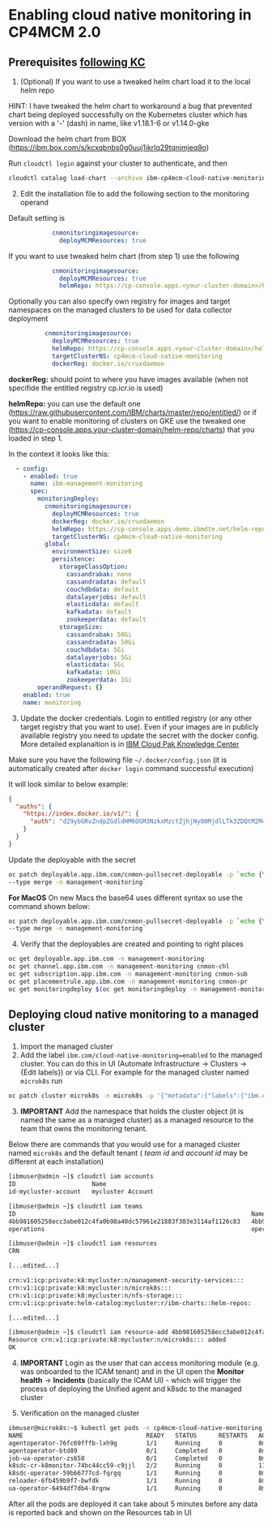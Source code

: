 
# Enabling cloud native monitoring in CP4MCM 2.0

## Prerequisites [following KC](https://www.ibm.com/support/knowledgecenter/pl/SSFC4F_2.0.0/icam/install_mcm_klusterlet_no_helm.html#configure_cnmon) 

1. (Optional) If you want to use a tweaked helm chart load it to the local helm repo

HINT: I have tweaked the helm chart to workaround a bug that prevented chart being deployed successfully on the Kubernetes cluster which has version with a '-' (dash) in name, like v1.18.1-6 or v1.14.0-gke

Download the helm chart from BOX (https://ibm.box.com/s/kcxqbnbs0g0uuj1ikrlq29tqnjmjeq9o)

Run `cloudctl login` against your cluster to authenticate, and then

```bash
cloudctl catalog load-chart --archive ibm-cp4mcm-cloud-native-monitoring-1.3.0.tgz
```

2. Edit the installation file to add the following section to the monitoring operand

Default setting is

```yaml
            cnmonitoringimagesource:
              deployMCMResources: true
```

If you want to use tweaked helm chart (from step 1) use the following

```yaml
            cnmonitoringimagesource:
              deployMCMResources: true
              helmRepo: https://cp-console.apps.<your-cluster-domain>/helm-repo/charts
```

Optionally you can also specify own registry for images and target namespaces on the managed clusters to be used for data collector deployment

```yaml
          cnmonitoringimagesource:
            deployMCMResources: true
            helmRepo: https://cp-console.apps.<your-cluster-domain>/helm-repo/charts
            targetClusterNS: cp4mcm-cloud-native-monitoring
            dockerReg: docker.io/cruxdaemon
```

**dockerReg:** should point to where you have images available (when not specifide the entitled registry cp.icr.io is used)

**helmRepo:** you can use the default one (https://raw.githubusercontent.com/IBM/charts/master/repo/entitled/) or if you want to enable monitoring of clusters on GKE use the tweaked one (https://cp-console.apps.your-cluster-domain/helm-repo/charts) that you loaded in step 1.


In the context it looks like this:

```yaml
  - config:
    - enabled: true
      name: ibm-management-monitoring
      spec:
        monitoringDeploy:
          cnmonitoringimagesource:
            deployMCMResources: true
            dockerReg: docker.io/cruxdaemon
            helmRepo: https://cp-console.apps.demo.ibmdte.net/helm-repo/charts
            targetClusterNS: cp4mcm-cloud-native-monitoring
          global:
            environmentSize: size0
            persistence:
              storageClassOption:
                cassandrabak: none
                cassandradata: default
                couchdbdata: default
                datalayerjobs: default
                elasticdata: default
                kafkadata: default
                zookeeperdata: default
              storageSize:
                cassandrabak: 50Gi
                cassandradata: 50Gi
                couchdbdata: 5Gi
                datalayerjobs: 5Gi
                elasticdata: 5Gi
                kafkadata: 10Gi
                zookeeperdata: 1Gi
        operandRequest: {}
    enabled: true
    name: monitoring
 ```

3. Update the docker credentials. Login to entitled registry (or any other target registry that you want to use). Even if your images are in publicly available registry you need to update the secret with the docker config. More detailed explanaition is in [IBM Cloud Pak Knowledge Center](https://www.ibm.com/support/knowledgecenter/pl/SSFC4F_2.0.0/icam/install_mcm_klusterlet_no_helm.html#configure_cnmon)

Make sure you have the following file `~/.docker/config.json` (it is automatically created after `docker login` command successful execution)

It will look similar to below example:

```json
{
  "auths": {
    "https://index.docker.io/v1/": {
      "auth": "d29ybGRvZndpZGdldHM6OGM3NzkxMzctZjhjNy00MjdlLTk3ZDQtM2M4MDMzZGIzZjJk"
    }
  }
}
```

Update the deployable with the secret

```bash
oc patch deployable.app.ibm.com/cnmon-pullsecret-deployable -p `echo {\"spec\":{\"template\":{\"data\":{\".dockerconfigjson\":\"$(cat $HOME/.docker/config.json | base64 -w 0)\"}}}}` \
--type merge -n management-monitoring`
```

**For MacOS** On new Macs the base64 uses different syntax so use the command shown below:

```bash
oc patch deployable.app.ibm.com/cnmon-pullsecret-deployable -p `echo {\"spec\":{\"template\":{\"data\":{\".dockerconfigjson\":\"$(cat $HOME/.docker/config.json | base64 )\"}}}}` \
--type merge -n management-monitoring`
```

4. Verify that the deployables are created and pointing to right places

```bash
oc get deployable.app.ibm.com -n management-monitoring
oc get channel.app.ibm.com -n management-monitoring cnmon-chl
oc get subscription.app.ibm.com -n management-monitoring cnmon-sub
oc get placementrule.app.ibm.com -n management-monitoring cnmon-pr
oc get monitoringdeploy $(oc get monitoringdeploy -n management-monitoring --no-headers | awk '{print $1}') -n management-monitoring -o yaml | grep 'helmRepo\|dockerReg'
```

## Deploying cloud native monitoring to a managed cluster

1. Import the managed cluster
2. Add the label `ibm.com/cloud-native-monitoring=enabled` to the managed cluster. You can do this in UI (Automate Infrastructure -> Clusters -> {Edit labels}) or via CLI. For example for the managed cluster named `microk8s` run

```bash
oc patch cluster microk8s -n microk8s -p '{"metadata":{"labels":{"ibm.com/cloud-native-monitoring":"enabled"}}}'
```

3. **IMPORTANT** Add the namespace that holds the cluster object (it is named the same as a managed cluster) as a managed resource to the team that owns the monitoring tenant.

Below there are commands that you would use for a managed cluster named `microk8s` and the default tenant ( *team id* and *account id* may be different at each installation)

```bash
[ibmuser@admin ~]$ cloudctl iam accounts
ID                     Name   
id-mycluster-account   mycluster Account   

[ibmuser@admin ~]$ cloudctl iam teams
ID                                                                 Name                                                                       Groups   Users   Account   
4bb981605258ecc3abe012c4fa0b98a40dc57961e21883f303e3114af1126c83   4bb981605258ecc3abe012c4fa0b98a40dc57961e21883f303e3114af1126c83-default   0        0       mycluster Account   
operations                                                         operations                                                                 1        1       mycluster Account   

[ibmuser@admin ~]$ cloudctl iam resources
CRN   

[...edited...]

crn:v1:icp:private:k8:mycluster:n/management-security-services:::   
crn:v1:icp:private:k8:mycluster:n/microk8s:::   
crn:v1:icp:private:k8:mycluster:n/nfs-storage:::   
crn:v1:icp:private:helm-catalog:mycluster:r/ibm-charts::helm-repos:   

[...edited...]

[ibmuser@admin ~]$ cloudctl iam resource-add 4bb981605258ecc3abe012c4fa0b98a40dc57961e21883f303e3114af1126c83 -r crn:v1:icp:private:k8:mycluster:n/microk8s::: 
Resource crn:v1:icp:private:k8:mycluster:n/microk8s::: added
OK
```

4. **IMPORTANT** Login as the user that can access monitoring module (e.g. was onboarded to the ICAM tenant) and in the UI open the **Monitor health** -> **Incidents** (basically the ICAM UI) - which will trigger the process of deploying the Unified agent and k8sdc to the managed cluster
   
5. Verification on the managed cluster

```bash
ibmuser@microk8s:~$ kubectl get pods -n cp4mcm-cloud-native-monitoring
NAME                                  READY   STATUS      RESTARTS   AGE
agentoperator-76fc69fffb-lxh9g        1/1     Running     0          8m16s
agentoperator-btd89                   0/1     Completed   0          8m16s
job-ua-operator-zs658                 0/1     Completed   0          8m16s
k8sdc-cr-k8monitor-74bc44cc59-c9jjl   2/2     Running     0          119s
k8sdc-operator-59b66777cd-fqrgq       1/1     Running     0          8m16s
reloader-6fb459b9f7-bwfdk             1/1     Running     0          8m16s
ua-operator-6494df7db4-8rgnw          1/1     Running     0          8m16s
```

After all the pods are deployed it can take about 5 minutes before any data is reported back and shown on the Resources tab in UI





